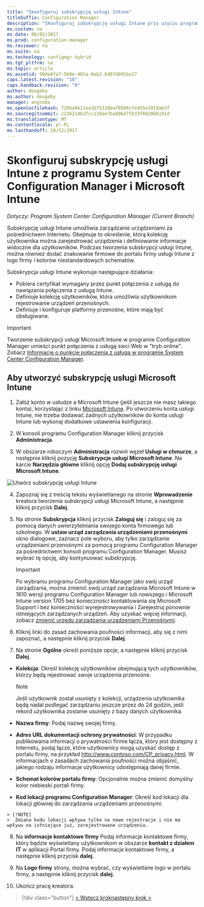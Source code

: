 ```yaml
---
title: "Skonfiguruj subskrypcję usługi Intune"
titleSuffix: Configuration Manager
description: "Skonfiguruj subskrypcję usługi Intune przy użyciu programu System Center Configuration Manager."
ms.custom: na
ms.date: 06/02/2017
ms.prod: configuration-manager
ms.reviewer: na
ms.suite: na
ms.technology: configmgr-hybrid
ms.tgt_pltfrm: na
ms.topic: article
ms.assetid: 99de8fe7-560e-401a-8ab2-6d87d091be17
caps.latest.revision: "18"
caps.handback.revision: "0"
author: dougeby
ms.author: dougeby
manager: angrobe
ms.openlocfilehash: 720ba9e11ea16f5318ba78504cfe455e1019ab3f
ms.sourcegitcommit: c236214b2fcc13dae7bad96d7fb33f692868191d
ms.translationtype: MT
ms.contentlocale: pl-PL
ms.lasthandoff: 10/12/2017
---
```

# <a name="configure-your-intune-subscription-with-system-center-configuration-manager-and-microsoft-intune"></a>Skonfiguruj subskrypcję usługi Intune z programu System Center Configuration Manager i Microsoft Intune

*Dotyczy: Program System Center Configuration Manager (Current Branch)*

Subskrypcję usługi Intune umożliwia zarządzanie urządzeniami za pośrednictwem Internetu. Obejmuje to określenie, którą kolekcję użytkownika można zarejestrować urządzenia i definiowanie informacje widoczne dla użytkowników. Podczas tworzenia subskrypcji usługi Intune, można również dodać znakowanie firmowe do portalu firmy usługi Intune z logo firmy i kolorów niestandardowych schematów.

Subskrypcja usługi Intune wykonuje następujące działania:

-   Pobiera certyfikat wymagany przez punkt połączenia z usługą do nawiązania połączenia z usługą Intune.
-   Definiuje kolekcję użytkowników, która umożliwia użytkownikom rejestrowanie urządzeń przenośnych.
-   Definiuje i konfiguruje platformy przenośne, które mają być obsługiwane.

> [!IMPORTANT]
>  Tworzenie subskrypcji usługi Microsoft Intune w programie Configuration Manager umieści punkt połączenia z usługą sieci Web w "tryb online". Zobacz [Informacje o punkcie połączenia z usługą w programie System Center Configuration Manager](../../core/servers/deploy/configure/about-the-service-connection-point.md).

## <a name="to-create-the-microsoft-intune-subscription"></a>Aby utworzyć subskrypcję usługi Microsoft Intune

1.  Załóż konto w usłudze a Microsoft Intune (jeśli jeszcze nie masz takiego konta), korzystając z linku [Microsoft Intune](http://go.microsoft.com/fwlink/?LinkID=258216).  Po utworzeniu konta usługi Intune, nie trzeba dodawać żadnych użytkowników do konta usługi Intune lub wykonaj dodatkowe ustawienia konfiguracji.

2.  W konsoli programu Configuration Manager kliknij przycisk **Administracja**.

3.  W obszarze roboczym **Administracja** rozwiń węzeł **Usługi w chmurze**, a następnie kliknij pozycję **Subskrypcje usługi Microsoft Intune**. Na karcie **Narzędzia główne** kliknij opcję **Dodaj subskrypcję usługi Microsoft Intune**.

![Utwórz subskrypcję usługi Intune](../media/mdm-set-intune.png)

4.  Zapoznaj się z treścią tekstu wyświetlanego na stronie **Wprowadzenie** kreatora tworzenia subskrypcji usługi Microsoft Intune, a następnie kliknij przycisk **Dalej**.

5.  Na stronie **Subskrypcja** kliknij przycisk **Zaloguj się** i zaloguj się za pomocą danych uwierzytelniania swojego konta firmowego lub szkolnego. W **ustaw urząd zarządzania urządzeniami przenośnymi** okno dialogowe, zaznacz pole wyboru, aby tylko zarządzanie urządzeniami przenośnymi za pomocą programu Configuration Manager za pośrednictwem konsoli programu Configuration Manager. Musisz wybrać tę opcję, aby kontynuować subskrypcję.

    > [!IMPORTANT]
    >  Po wybraniu programu Configuration Manager jako swój urząd zarządzania, można zmienić swój urząd zarządzania Microsoft Intune w 1610 wersji programu Configuration Manager lub nowszego i Microsoft Intune version 1705 bez konieczności kontaktowania się Microsoft Support i bez konieczności wyrejestrowywania i Zarejestruj ponownie istniejących zarządzanych urządzeń. Aby uzyskać więcej informacji, zobacz [zmienić urzędu zarządzania urządzeniami Przenośnymi](/sccm/mdm/deploy-use/change-mdm-authority).

6.  Kliknij linki do zasad zachowania poufności informacji, aby się z nimi zapoznać, a następnie kliknij przycisk **Dalej**.

7.  Na stronie **Ogólne** określ poniższe opcje, a następnie kliknij przycisk **Dalej**.

  -   **Kolekcja**: Określ kolekcję użytkowników obejmującą tych użytkowników, którzy będą rejestrować swoje urządzenia przenośne.

      > [!NOTE]
      >  Jeśli użytkownik został usunięty z kolekcji, urządzenia użytkownika będą nadal podlegać zarządzaniu jeszcze przez do 24 godzin, jeśli rekord użytkownika zostanie usunięty z bazy danych użytkownika.

  -   **Nazwa firmy**: Podaj nazwę swojej firmy.

  -   **Adres URL dokumentacji ochrony prywatności**: W przypadku publikowania informacji o prywatności firmie łącza, który jest dostępny z Internetu, podaj łącze, które użytkownicy mogą uzyskać dostęp z portalu firmy, na przykład http://www.contoso.com/CP_privacy.html. W informacjach o zasadach zachowania poufności można objaśnić, jakiego rodzaju informacje użytkownicy udostępniają danej firmie.

  -   **Schemat kolorów portalu firmy**: Opcjonalnie można zmienić domyślny kolor niebieski portali firmy.

  -   **Kod lokacji programu Configuration Manager**: Określ kod lokacji dla lokacji głównej do zarządzania urządzeniami przenośnymi.

    > [!NOTE]
    >  Zmiana kodu lokacji wpływa tylko na nowe rejestracje i nie ma wpływu na istniejące już, zarejestrowane urządzenia.

8.  Na **informacje kontaktowe firmy** Podaj informacje kontaktowe firmy, który będzie wyświetlany użytkownikom w obszarze **kontakt z działem IT** w aplikacji Portal firmy. Podaj informacje kontaktowe firmy, a następnie kliknij przycisk **dalej**.

9. Na **Logo firmy** strony, można wybrać, czy wyświetlane logo w portalu firmy, a następnie kliknij przycisk **dalej**.

10. Ukończ pracę kreatora.

> [!div class="button"]
[< Wstecz krok](confirm-dns.md)[następny krok >  ](terms-and-conditions.md)
